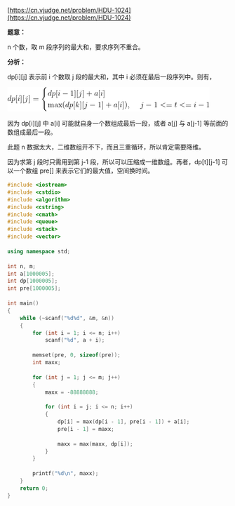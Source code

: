 [https://cn.vjudge.net/problem/HDU-1024](https://cn.vjudge.net/problem/HDU-1024)

**题意：**

n 个数，取 m 段序列的最大和，要求序列不重合。

**分析：**

dp[i][j] 表示前 i 个数取 j 段的最大和，其中 i 必须在最后一段序列中。则有，

![](https://github.com/61mon/Accepted/blob/master/img/3.gif)

因为 dp[i][j] 中 a[i] 可能就自身一个数组成最后一段，或者 a[j] 与 a[j-1] 等前面的数组成最后一段。

此题 n 数据太大，二维数组开不下，而且三重循环，所以肯定需要降维。

因为求第 j 段时只需用到第 j-1 段，所以可以压缩成一维数组。再者，dp[t][j-1] 可以一个数组 pre[] 来表示它们的最大值，空间换时间。

```c++
#include <iostream>
#include <cstdio>
#include <algorithm>
#include <cstring>
#include <cmath>
#include <queue>
#include <stack>
#include <vector>

using namespace std;

int n, m;
int a[1000005];
int dp[1000005];
int pre[1000005];

int main()
{
    while (~scanf("%d%d", &m, &n))
    {
        for (int i = 1; i <= n; i++)
            scanf("%d", a + i);

        memset(pre, 0, sizeof(pre));
        int maxx;

        for (int j = 1; j <= m; j++)
        {
            maxx = -88888888;

            for (int i = j; i <= n; i++)
            {
                dp[i] = max(dp[i - 1], pre[i - 1]) + a[i];
                pre[i - 1] = maxx;

                maxx = max(maxx, dp[i]);
            }
        }

        printf("%d\n", maxx);
    }
    return 0;
}
```
